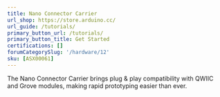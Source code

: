 ```yaml
---
title: Nano Connector Carrier
url_shop: https://store.arduino.cc/
url_guide: /tutorials/
primary_button_url: /tutorials/
primary_button_title: Get Started
certifications: []
forumCategorySlug: '/hardware/12'
sku: [ASX00061]
---
```


The Nano Connector Carrier brings plug & play compatibility with QWIIC and Grove modules, making rapid prototyping easier than ever.